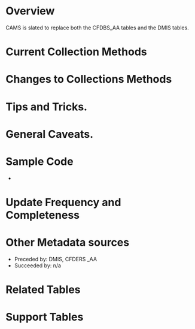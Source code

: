 # Overview

CAMS is slated to replace both the CFDBS_AA tables and the DMIS tables.

# Current Collection Methods

# Changes to Collections Methods

# Tips and Tricks.

# General Caveats.

# Sample Code
+ 

# Update Frequency and Completeness 

# Other Metadata sources

+ Preceded by: DMIS, CFDERS _AA
+ Succeeded by: n/a

# Related Tables 

# Support Tables 

